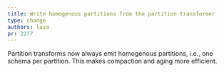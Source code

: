 ```yaml
---
title: Write homogenous partitions from the partition transformer
type: change
authors: lava
pr: 2277
---
```


Partition transforms now always emit homogenous partitions, i.e., one schema per
partition. This makes compaction and aging more efficient.
